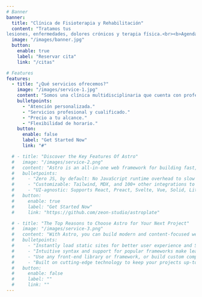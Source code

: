 ```yaml
---
# Banner
banner:
  title: "Clínica de Fisioterapia y Rehabilitación"
  content: "Tratamos tus
lesiones, enfermedades, dolores crónicos y terapia física.<br><b>Agenda tu cita hoy</b>"
  image: "/images/banner.jpg"
  button:
    enable: true
    label: "Reservar cita"
    link: "/citas"

# Features
features:
  - title: "¿Qué servicios ofrecemos?"
    image: "/images/service-1.jpg"
    content: "Somos una clínica multidisciplinaria que cuenta con profesionales de la salud en las áreas de medicina de rehabilitación y fisioterapia para cuidarte, prevenir enfermedades y/o establecer un diagnóstico de tu estado actual para la rehabilitación y recuperación de tu salud."
    bulletpoints:
      - "Atención personalizada."
      - "Servicios profesional y cualificado."
      - "Precio a tu alcance."
      - "Flexibilidad de horario."
    button:
      enable: false
      label: "Get Started Now"
      link: "#"

  # - title: "Discover the Key Features Of Astro"
  #   image: "/images/service-2.png"
  #   content: "Astro is an all-in-one web framework for building fast, content-focused websites. It offers a range of exciting features for developers and website creators. Some of the key features are:"
  #   bulletpoints:
  #     - "Zero JS, by default: No JavaScript runtime overhead to slow you down."
  #     - "Customizable: Tailwind, MDX, and 100+ other integrations to choose from."
  #     - "UI-agnostic: Supports React, Preact, Svelte, Vue, Solid, Lit and more."
  #   button:
  #     enable: true
  #     label: "Get Started Now"
  #     link: "https://github.com/zeon-studio/astroplate"

  # - title: "The Top Reasons to Choose Astro for Your Next Project"
  #   image: "/images/service-3.png"
  #   content: "With Astro, you can build modern and content-focused websites without sacrificing performance or ease of use."
  #   bulletpoints:
  #     - "Instantly load static sites for better user experience and SEO."
  #     - "Intuitive syntax and support for popular frameworks make learning and using Astro a breeze."
  #     - "Use any front-end library or framework, or build custom components, for any project size."
  #     - "Built on cutting-edge technology to keep your projects up-to-date with the latest web standards."
  #   button:
  #     enable: false
  #     label: ""
  #     link: ""
---
```

